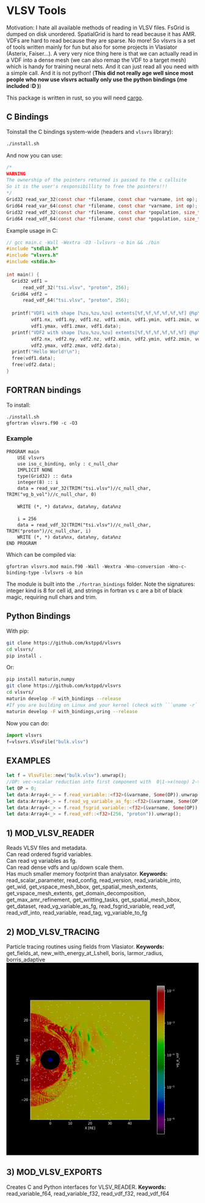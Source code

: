 # VLSV Tools

Motivation:
I hate all available methods of reading in VLSV files.
FsGrid is dumped on disk unordered.
SpatialGrid is hard to read because it has AMR.
VDFs are hard to read because they are sparse.
No more! So vlsvrs is a set of tools written mainly for fun but also for
some projects in Vlasiator (Asterix, Faiser...).
A very very nice thing here is that we can actually read
in a VDF into a dense mesh (we can also remap the VDF to a target mesh)
which is handy for training neural nets. And it can just read all you need
with a simple call. And it is not python! (**This did not really age well since most 
people who now use vlsvrs actually only use the python bindings (me included :D )**)

This package is written in rust, so you will need [cargo](https://doc.rust-lang.org/cargo/getting-started/installation.html).

## C Bindings

Toinstall the C bindings system-wide (headers and `vlsvrs` library):

```bash
./install.sh
```
And now you can use:

```c
/*
WARNING
The ownership of the pointers returned is passed to the c callsite
So it is the user's responsibillity to free the pointers!!!
*/
Grid32 read_var_32(const char *filename, const char *varname, int op);
Grid64 read_var_64(const char *filename, const char *varname, int op);
Grid32 read_vdf_32(const char *filename, const char *population, size_t cid);
Grid64 read_vdf_64(const char *filename, const char *population, size_t cid);
```
Example usage in C:
```c
// gcc main.c -Wall -Wextra -O3 -lvlsvrs -o bin && ./bin
#include "stdlib.h"
#include "vlsvrs.h"
#include <stdio.h>

int main() {
  Grid32 vdf1 =
      read_vdf_32("tsi.vlsv", "proton", 256);
  Grid64 vdf2 =
      read_vdf_64("tsi.vlsv", "proton", 256);

  printf("VDF1 with shape [%zu,%zu,%zu] extents[%f,%f,%f,%f,%f,%f] @%p\n",
         vdf1.nx, vdf1.ny, vdf1.nz, vdf1.xmin, vdf1.ymin, vdf1.zmin, vdf1.xmax,
         vdf1.ymax, vdf1.zmax, vdf1.data);
  printf("VDF2 with shape [%zu,%zu,%zu] extents[%f,%f,%f,%f,%f,%f] @%p\n",
         vdf2.nx, vdf2.ny, vdf2.nz, vdf2.xmin, vdf2.ymin, vdf2.zmin, vdf2.xmax,
         vdf2.ymax, vdf2.zmax, vdf2.data);
  printf("Hello World!\n");
  free(vdf1.data);
  free(vdf2.data);
}
```

## FORTRAN bindings

To install:

```{bash}
./install.sh 
gfortran vlsvrs.f90 -c -O3
```

### Example

```{fortran}
PROGRAM main
    USE vlsvrs
    use iso_c_binding, only : c_null_char
    IMPLICIT NONE
    type(Grid32) :: data
    integer(8) :: i
    data = read_var_32(TRIM("tsi.vlsv")//c_null_char, TRIM("vg_b_vol")//c_null_char, 0)

    WRITE (*, *) data%nx, data%ny, data%nz

    i = 256
    data = read_vdf_32(TRIM("tsi.vlsv")//c_null_char, TRIM("proton")//c_null_char, i)
    WRITE (*, *) data%nx, data%ny, data%nz
END PROGRAM
```

Which can be compiled via:

```{bash}
gfortran vlsvrs.mod main.f90 -Wall -Wextra -Wno-conversion -Wno-c-binding-type -lvlsvrs -o bin
```


The module is built into the `./fortran_bindings` folder. Note the signatures: integer kind is 8 for cell id, and strings in fortran vs c are a bit of black magic, requiring null chars and trim. 

## Python Bindings

With pip:
```bash
git clone https://github.com/kstppd/vlsvrs
cd vlsvrs/
pip install .
```

Or:
```bash
pip install maturin,numpy
git clone https://github.com/kstppd/vlsvrs
cd vlsvrs/
maturin develop -F with_bindings --release
#If you are building on Linux and your kernel (check with ```uname -r```) version is 5.1+ then enable io uring 
maturin develop -F with_bindings,uring --release
```
Now you can do:
```python
import vlsvrs
f=vlsvrs.VlsvFile("bulk.vlsv")
```

## EXAMPLES
```rust
let f = VlsvFile::new("bulk.vlsv").unwrap();
//OP: vec->scalar reduction into first component with  0|1->x(noop) 2->y 3->z 4->magnitude
let OP = 0;
let data:Array4<_> = f.read_variable::<f32>(&varname, Some(OP)).unwrap()
let data:Array4<_> = f.read_vg_variable_as_fg::<f32>(&varname, Some(OP)).unwrap()
let data:Array4<_> = f.read_fsgrid_variable::<f32>(&varname, Some(OP)).unwrap()
let data:Array4<_> = f.read_vdf::<f32>(256, "proton")).unwrap();
```

## 1) MOD_VLSV_READER
  Reads VLSV files and metadata.  
  Can read ordered fsgrid variables.  
  Can read vg variables as fg.  
  Can read dense vdfs and up/down scale them.  
  Has much smaller memory footprint than analysator.
    **Keywords:**
    read_scalar_parameter, read_config, read_version, read_variable_into, get_wid, get_vspace_mesh_bbox, get_spatial_mesh_extents, get_vspace_mesh_extents, get_domain_decomposition, get_max_amr_refinement, get_writting_tasks, get_spatial_mesh_bbox, get_dataset, read_vg_variable_as_fg, read_fsgrid_variable, read_vdf, read_vdf_into, read_variable, read_tag, vg_variable_to_fg

## 2) MOD_VLSV_TRACING
  Particle tracing routines using fields from Vlasiator.
    **Keywords:**
    get_fields_at, new_with_energy_at_Lshell, boris, larmor_radius, borris_adaptive
    ![Demo](video.gif?v=1.1) 

## 3) MOD_VLSV_EXPORTS
  Creates C and Python interfaces for VLSV_READER.
    **Keywords:**
    read_variable_f64, read_variable_f32, read_vdf_f32, read_vdf_f64

